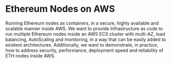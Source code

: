 # Ethereum Nodes on AWS
Running Ethereum nodes as containers, in a secure, highly available and scalable manner inside AWS. We want to provide Infrastructure as code to run multiple Ethereum nodes inside an AWS ECS cluster with multi-AZ, load balancing, AutoScaling and monitoring, in a way that can be easily added to existent architectures. Additionally, we want to demonstrate, in practice, how to address security, performance, deployment speed and reliability of ETH nodes inside AWS. 

